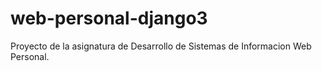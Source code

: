 # web-personal-django3
Proyecto de la asignatura de Desarrollo de Sistemas de Informacion Web Personal.
